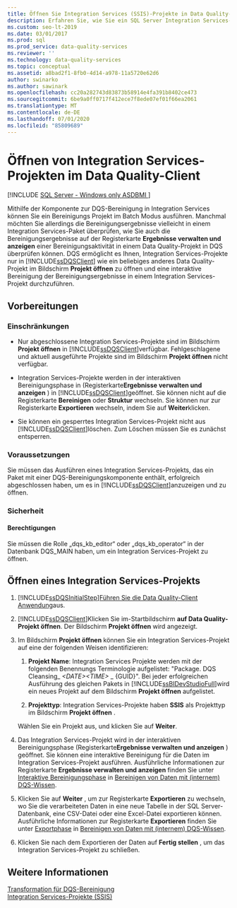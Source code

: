 ```yaml
---
title: Öffnen Sie Integration Services (SSIS)-Projekte in Data Quality-Client
description: Erfahren Sie, wie Sie ein SQL Server Integration Services-Projekt (SSIS) mithilfe der Data Quality-Client für SQL Server Data Quality Services öffnen.
ms.custom: seo-lt-2019
ms.date: 03/01/2017
ms.prod: sql
ms.prod_service: data-quality-services
ms.reviewer: ''
ms.technology: data-quality-services
ms.topic: conceptual
ms.assetid: a8bad2f1-8fb0-4d14-a978-11a5720e62d6
author: swinarko
ms.author: sawinark
ms.openlocfilehash: cc20a282743d83873b58914e4fa391b8402ce473
ms.sourcegitcommit: 6be9a0ff0717f412ece7f8ede07ef01f66ea2061
ms.translationtype: MT
ms.contentlocale: de-DE
ms.lasthandoff: 07/01/2020
ms.locfileid: "85809689"
---
```

# <a name="open-integration-services-projects-in-data-quality-client"></a>Öffnen von Integration Services-Projekten im Data Quality-Client

[!INCLUDE [SQL Server - Windows only ASDBMI  ](../includes/applies-to-version/sql-windows-only-asdbmi.md)]

  Mithilfe der Komponente zur DQS-Bereinigung in Integration Services können Sie ein Bereinigungs Projekt im Batch Modus ausführen. Manchmal möchten Sie allerdings die Bereinigungsergebnisse vielleicht in einem Integration Services-Paket überprüfen, wie Sie auch die Bereinigungsergebnisse auf der Registerkarte **Ergebnisse verwalten und anzeigen** einer Bereinigungsaktivität in einem Data Quality-Projekt in DQS überprüfen können. DQS ermöglicht es Ihnen, Integration Services-Projekte nur in [!INCLUDE[ssDQSClient](../includes/ssdqsclient-md.md)] wie ein beliebiges anderes Data Quality-Projekt im Bildschirm **Projekt öffnen** zu öffnen und eine interaktive Bereinigung der Bereinigungsergebnisse in einem Integration Services-Projekt durchzuführen.  
  
##  <a name="before-you-begin"></a><a name="BeforeYouBegin"></a> Vorbereitungen  
  
###  <a name="limitations-and-restrictions"></a><a name="LimitationsRestrictions"></a> Einschränkungen  
  
-   Nur abgeschlossene Integration Services-Projekte sind im Bildschirm **Projekt öffnen** in [!INCLUDE[ssDQSClient](../includes/ssdqsclient-md.md)]verfügbar. Fehlgeschlagene und aktuell ausgeführte Projekte sind im Bildschirm **Projekt öffnen** nicht verfügbar.  
  
-   Integration Services-Projekte werden in der interaktiven Bereinigungsphase in (Registerkarte**Ergebnisse verwalten und anzeigen** ) in [!INCLUDE[ssDQSClient](../includes/ssdqsclient-md.md)]geöffnet. Sie können nicht auf die Registerkarte **Bereinigen** oder **Struktur** wechseln. Sie können nur zur Registerkarte **Exportieren** wechseln, indem Sie auf **Weiter**klicken.  
  
-   Sie können ein gesperrtes Integration Services-Projekt nicht aus [!INCLUDE[ssDQSClient](../includes/ssdqsclient-md.md)]löschen. Zum Löschen müssen Sie es zunächst entsperren.  
  
###  <a name="prerequisites"></a><a name="Prerequisites"></a> Voraussetzungen  
 Sie müssen das Ausführen eines Integration Services-Projekts, das ein Paket mit einer DQS-Bereinigungskomponente enthält, erfolgreich abgeschlossen haben, um es in [!INCLUDE[ssDQSClient](../includes/ssdqsclient-md.md)]anzuzeigen und zu öffnen.  
  
###  <a name="security"></a><a name="Security"></a> Sicherheit  
  
####  <a name="permissions"></a><a name="Permissions"></a> Berechtigungen  
 Sie müssen die Rolle „dqs_kb_editor“ oder „dqs_kb_operator“ in der Datenbank DQS_MAIN haben, um ein Integration Services-Projekt zu öffnen.  
  
  
##  <a name="open-an-integration-services-project"></a><a name="Open"></a> Öffnen eines Integration Services-Projekts  
  
1.  [!INCLUDE[ssDQSInitialStep](../includes/ssdqsinitialstep-md.md)][Führen Sie die Data Quality-Client Anwendung](../data-quality-services/run-the-data-quality-client-application.md)aus.  
  
2.  [!INCLUDE[ssDQSClient](../includes/ssdqsclient-md.md)]Klicken Sie im-Startbildschirm **auf Data Quality-Projekt öffnen**. Der Bildschirm **Projekt öffnen** wird angezeigt.  
  
3.  Im Bildschirm **Projekt öffnen** können Sie ein Integration Services-Projekt auf eine der folgenden Weisen identifizieren:  
  
    1.  **Projekt Name**: Integration Services Projekte werden mit der folgenden Benennungs Terminologie aufgelistet: "Package. DQS Cleansing_ *\<DATE>\<TIME>* _ {GUID}". Bei jeder erfolgreichen Ausführung des gleichen Pakets in [!INCLUDE[ssBIDevStudioFull](../includes/ssbidevstudiofull-md.md)]wird ein neues Projekt auf dem Bildschirm **Projekt öffnen** aufgelistet.  
  
    2.  **Projekttyp**: Integration Services-Projekte haben **SSIS** als Projekttyp im Bildschirm **Projekt öffnen** .  
  
     Wählen Sie ein Projekt aus, und klicken Sie auf **Weiter**.  
  
4.  Das Integration Services-Projekt wird in der interaktiven Bereinigungsphase (Registerkarte**Ergebnisse verwalten und anzeigen** ) geöffnet. Sie können eine interaktive Bereinigung für die Daten im Integration Services-Projekt ausführen. Ausführliche Informationen zur Registerkarte **Ergebnisse verwalten und anzeigen** finden Sie unter [Interaktive Bereinigungsphase](../data-quality-services/cleanse-data-using-dqs-internal-knowledge.md#Interactive) in [Bereinigen von Daten mit &#40;internem&#41; DQS-Wissen](../data-quality-services/cleanse-data-using-dqs-internal-knowledge.md).  
  
5.  Klicken Sie auf **Weiter** , um zur Registerkarte **Exportieren** zu wechseln, wo Sie die verarbeiteten Daten in eine neue Tabelle in der SQL Server-Datenbank, eine CSV-Datei oder eine Excel-Datei exportieren können. Ausführliche Informationen zur Registerkarte **Exportieren** finden Sie unter [Exportphase](../data-quality-services/cleanse-data-using-dqs-internal-knowledge.md#Export) in [Bereinigen von Daten mit &#40;internem&#41; DQS-Wissen](../data-quality-services/cleanse-data-using-dqs-internal-knowledge.md).  
  
6.  Klicken Sie nach dem Exportieren der Daten auf **Fertig stellen** , um das Integration Services-Projekt zu schließen.  

  
## <a name="see-also"></a>Weitere Informationen  
 [Transformation für DQS-Bereinigung](../integration-services/data-flow/transformations/dqs-cleansing-transformation.md)   
 [Integration Services-Projekte (SSIS)](../integration-services/integration-services-ssis-projects-and-solutions.md)  
  
  

